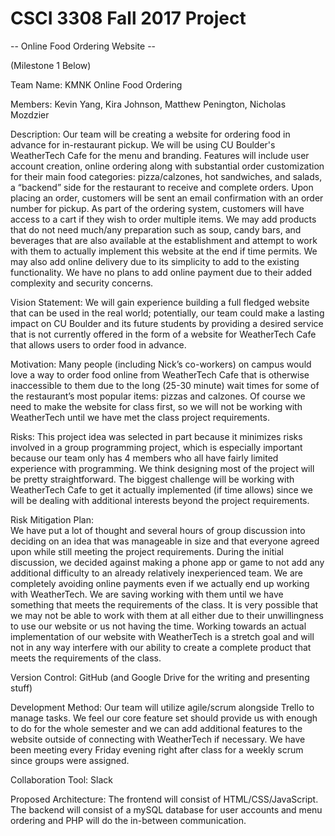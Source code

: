 # CSCI 3308 Fall 2017 Project
-- Online Food Ordering Website --

(Milestone 1 Below)

Team Name: KMNK Online Food Ordering

Members: 
Kevin Yang, 
Kira Johnson, 
Matthew Penington, 
Nicholas Mozdzier

Description: 
Our team will be creating a website for ordering food in advance for in-restaurant pickup. We will be using CU Boulder's WeatherTech Cafe for the menu and branding. Features will include user account creation, online ordering along with substantial order customization for their main food categories: pizza/calzones, hot sandwiches, and salads, a “backend” side for the restaurant to receive and complete orders. Upon placing an order, customers will be sent an email confirmation with an order number for pickup. As part of the ordering system, customers will have access to a cart if they wish to order multiple items. 
We may add products that do not need much/any preparation such as soup, candy bars, and beverages that are also available at the establishment and attempt to work with them to actually implement this website at the end if time permits. We may also add online delivery due to its simplicity to add to the existing functionality. We have no plans to add online payment due to their added complexity and security concerns. 


Vision Statement:
We will gain experience building a full fledged website that can be used in the real world; potentially, our team could make a lasting impact on CU Boulder and its future students by providing a desired service that is not currently offered in the form of a website for WeatherTech Cafe that allows users to order food in advance.

Motivation:
Many people (including Nick’s co-workers) on campus would love a way to order food online from WeatherTech Cafe that is otherwise inaccessible to them due to the long (25-30 minute) wait times for some of the restaurant’s most popular items: pizzas and calzones. Of course we need to make the website for class first, so we will not be working with WeatherTech until we have met the class project requirements.

Risks: 
This project idea was selected in part because it minimizes risks involved in a group programming project, which is especially important because our team only has 4 members who all have fairly limited experience with programming. We think designing most of the project will be pretty straightforward. The biggest challenge will be working with WeatherTech Cafe to get it actually implemented (if time allows) since we will be dealing with additional interests beyond the project requirements. 

Risk Mitigation Plan:  
We have put a lot of thought and several hours of group discussion into deciding on an idea that was manageable in size and that everyone agreed upon while still meeting the project requirements. During the initial discussion, we decided against making a phone app or game to not add any additional difficulty to an already relatively inexperienced team. We are completely avoiding online payments even if we actually end up working with WeatherTech. We are saving working with them until we have something that meets the requirements of the class. It is very possible that we may not be able to work with them at all either due to their unwillingness to use our website or us not having the time. Working towards an actual implementation of our website with WeatherTech is a stretch goal and will not in any way interfere with our ability to create a complete product that meets the requirements of the class. 

Version Control: GitHub (and Google Drive for the writing and presenting stuff)

Development Method: 
Our team will utilize agile/scrum alongside Trello to manage tasks. We feel our core feature set should provide us with enough to do for the whole semester and we can add additional features to the website outside of connecting with WeatherTech if necessary. We have been meeting every Friday evening right after class for a weekly scrum since groups were assigned.

Collaboration Tool: Slack

Proposed Architecture: 
The frontend will consist of HTML/CSS/JavaScript. The backend will consist of a mySQL database for user accounts and menu ordering and PHP will do the in-between communication. 
